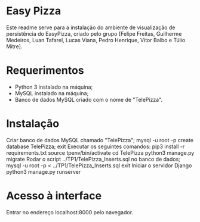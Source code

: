 # Easy Pizza
Este readme serve para a instalação do ambiente de visualização de persistência do EasyPizza, criado pelo grupo [Felipe Freitas, Guilherme Medeiros, Luan Tafarel, Lucas Viana, Pedro Henrique, Vitor Balbo e Túlio Mitre].

# Requerimentos
* Python 3 instalado na máquina;
* MySQL instalado na máquina;
* Banco de dados MySQL criado com o nome de "TelePizza".

# Instalação
Criar banco de dados MySQL chamado "TelePizza";
    mysql -u root -p
    create database TelePizza;
    exit
Executar os seguintes comandos:
    pip3 install -r requirements.txt
    source tpenv/bin/activate
    cd TelePizza
    python3 manage.py migrate
Rodar o script ../TP1/TelePizza_Inserts.sql no banco de dados;
    mysql -u root -p < ../TP1/TelePizza_Inserts.sql
    exit
Iniciar o servidor Django
    python3 manage.py runserver

# Acesso à interface
Entrar no endereço localhost:8000 pelo navegador.
